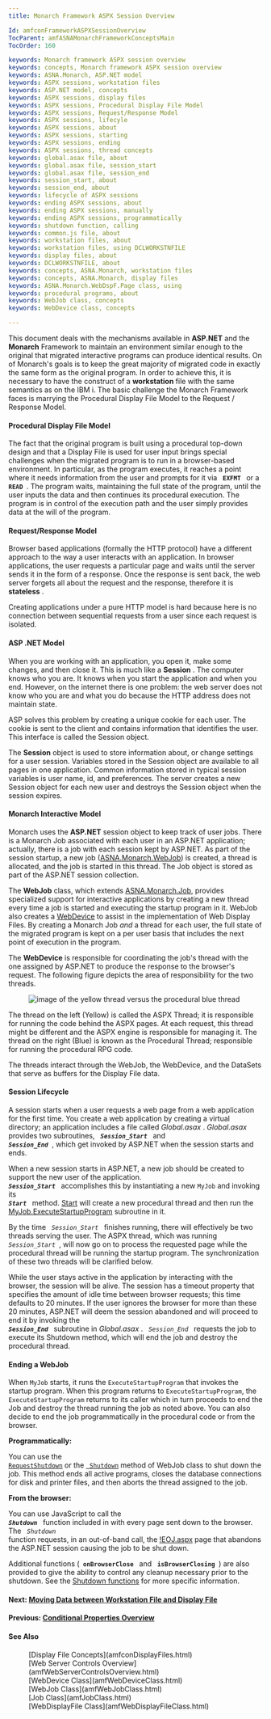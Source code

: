 ```yaml
---
title: Monarch Framework ASPX Session Overview

Id: amfconFrameworkASPXSessionOverview
TocParent: amfASNAMonarchFrameworkConceptsMain
TocOrder: 160

keywords: Monarch framework ASPX session overview
keywords: concepts, Monarch framework ASPX session overview
keywords: ASNA.Monarch, ASP.NET model
keywords: ASPX sessions, workstation files
keywords: ASP.NET model, concepts
keywords: ASPX sessions, display files
keywords: ASPX sessions, Procedural Display File Model
keywords: ASPX sessions, Request/Response Model
keywords: ASPX sessions, lifecyle
keywords: ASPX sessions, about
keywords: ASPX sessions, starting
keywords: ASPX sessions, ending
keywords: ASPX sessions, thread concepts
keywords: global.asax file, about
keywords: global.asax file, session_start
keywords: global.asax file, session_end
keywords: session_start, about
keywords: session_end, about
keywords: lifecycle of ASPX sessions
keywords: ending ASPX sessions, about
keywords: ending ASPX sessions, manually
keywords: ending ASPX sessions, programmatically
keywords: shutdown function, calling
keywords: common.js file, about
keywords: workstation files, about
keywords: workstation files, using DCLWORKSTNFILE
keywords: display files, about
keywords: DCLWORKSTNFILE, about
keywords: concepts, ASNA.Monarch, workstation files
keywords: concepts, ASNA.Monarch, display files
keywords: ASNA.Monarch.WebDspF.Page class, using
keywords: procedural programs, about
keywords: WebJob class, concepts
keywords: WebDevice class, concepts

---
```


This document deals with the mechanisms available in **ASP.NET** and the **Monarch** Framework to maintain an environment similar enough to the original that migrated interactive programs can produce identical results. On of Monarch's goals is to keep the great majority of migrated code in exactly the same form as the original program. In order to achieve this, it is necessary to have the construct of a **workstation** file with the same semantics as on the IBM i. The basic challenge the Monarch Framework faces is marrying the Procedural Display File Model to the Request / Response Model.

#### Procedural Display File Model
The fact that the original program is built using a procedural top-down design and that a Display File is used for user input brings special challenges when the migrated program is to run in a browser-based environment. In particular, as the program executes, it reaches a point where it needs information from the user and prompts for it via <code> **EXFMT** </code> or a <code> **READ** </code>. The program waits, maintaining the full state of the program, until the user inputs the data and then continues its procedural execution. The program is in control of the execution path and the user simply provides data at the will of the program.

#### Request/Response Model
Browser based applications (formally the HTTP protocol) have a different approach to the way a user interacts with an application. In browser applications, the user requests a particular page and waits until the server sends it in the form of a response. Once the response is sent back, the web server forgets all about the request and the response, therefore it is **stateless** .

Creating applications under a pure HTTP model is hard because here is no connection between sequential requests from a user since each request is isolated.

#### ASP .NET Model
When you are working with an application, you open it, make some changes, and then close it. This is much like a **Session** . The computer knows who you are. It knows when you start the application and when you end. However, on the internet there is one problem: the web server does not know who you are and what you do because the HTTP address does not maintain state.

ASP solves this problem by creating a unique cookie for each user. The cookie is sent to the client and contains information that identifies the user. This interface is called the Session object.

The **Session** object is used to store information about, or change settings for a user session. Variables stored in the Session object are available to all pages in one application. Common information stored in typical session variables is user name, id, and preferences. The server creates a new Session object for each new user and destroys the Session object when the session expires.

#### Monarch Interactive Model
Monarch uses the **ASP.NET** session object to keep track of user jobs. There is a Monarch Job associated with each user in an ASP.NET application; actually, there is a job with each session kept by ASP.NET. As part of the session startup, a new job ([ASNA.Monarch.WebJob](amfWebJobClass.html)) is created, a thread is allocated, and the job is started in this thread. The Job object is stored as part of the ASP.NET session collection.

The **WebJob** class, which extends [ASNA.Monarch.Job](amfJobClass.html), provides specialized support for interactive applications by creating a new thread every time a job is started and executing the startup program in it. WebJob also creates a [WebDevice](amfWebDeviceClass.html) to assist in the implementation of Web Display Files. By creating a Monarch Job *and* a thread for each user, the full state of the migrated program is kept on a per user basis that includes the next point of execution in the program.

The **WebDevice** is responsible for coordinating the job's thread with the one assigned by ASP.NET to produce the response to the browser's request. The following figure depicts the area of responsibility for the two threads.
<dl><dd>
        <img alt="image of the yellow thread versus the procedural blue thread" 
		src="Images/zzASPX_YellowThreadVSProceduralBlueThreat.JPG" /></dd>
</dl>

The thread on the left (Yellow) is called the ASPX Thread; it is responsible for running the code behind the ASPX pages. At each request, this thread might be different and the ASPX engine is responsible for managing it. The thread on the right (Blue) is known as the Procedural Thread; responsible for running the procedural RPG code.

The threads interact through the WebJob, the WebDevice, and the DataSets that serve as buffers for the Display File data.

#### <a name="SessionLifeCycle"></a>Session Lifecycle
A session starts when a user requests a web page from a web application for the first time. You create a web application by creating a virtual directory; an application includes a file called *Global.asax* . *Global.asax* provides two subroutines, <code> ***Session_Start*** </code> and <code> ***Session_End*** </code>, which get invoked by ASP.NET when the session starts and ends.

When a new session starts in ASP.NET, a new job should be created to support the new user of the application. *<code> **Session_Start** </code>* accomplishes this by instantiating a new <code>MyJob</code> and invoking its <code> ***Start*** </code> method. [ Start](amfWebJobClassStartMethod.html) will create a new procedural thread and then run the [ MyJob.ExecuteStartupProgram](amfWebJobClassExecuteStartupProgramMethod.html) subroutine in it.

By the time <code> *Session_Start* </code> finishes running, there will effectively be two threads serving the user. The ASPX thread, which was running <code> *Session_Start* </code>, will now go on to process the requested page while the procedural thread will be running the startup program. The synchronization of these two threads will be clarified below.

While the user stays active in the application by interacting with the browser, the session will be alive. The session has a timeout property that specifies the amount of idle time between browser requests; this time defaults to 20 minutes. If the user ignores the browser for more than these 20 minutes, ASP.NET will deem the session abandoned and will proceed to end it by invoking the <code> ***Session_End*** </code> subroutine in *Global.asax* . <code> *Session_End* </code> requests the job to execute its Shutdown method, which will end the job and destroy the procedural thread.

#### Ending a WebJob
When <code>MyJob</code> starts, it runs the <code>ExecuteStartupProgram</code> that invokes the startup program. When this program returns to <code>ExecuteStartupProgram</code>, the <code>ExecuteStartupProgram</code> returns to its caller which in turn proceeds to end the Job and destroy the thread running the job as noted above. You can also decide to end the job programmatically in the procedural code or from the browser.

**Programmatically:** 

You can use the <code>[ RequestShutdown](amfWebJobClassRequestShutDownMethod.html)</code> or the <code>[ Shutdown](amfWebJobClassShutDownMethod.html)</code> method of WebJob class to shut down the job. This method ends all active programs, closes the database connections for disk and printer files, and then aborts the thread assigned to the job.

**From the browser:** 

You can use JavaScript to call the <code> ***Shutdown*** </code> function included in with every page sent down to the browser. The <code> *Shutdown* </code> function requests, in an out-of-band call, the [!EOJ.aspx](amf!Eoj.html) page that abandons the ASP.NET session causing the job to be shut down.

Additional functions (<code> **onBrowserClose** </code> and <code> **isBrowserClosing** </code>) are also provided to give the ability to control any cleanup necessary prior to the shutdown. See the [Shutdown functions](amfFunctionsShuttingDown.html) for more specific information.

#### Next: [Moving Data between Workstation File and Display File](amfconFrameworkASPXSessionMovingData.html)

#### Previous: [Conditional Properties Overview](amfconConditionalPropertiesOverview.html)

#### See Also
<dl>
       <dd>[Display File Concepts](amfconDisplayFiles.html)</dd>
       <dd>[Web Server Controls Overview](amfWebServerControlsOverview.html)</dd>
       <dd>[WebDevice Class](amfWebDeviceClass.html)</dd>
       <dd>[WebJob Class](amfWebJobClass.html)</dd>
       <dd>[Job Class](amfJobClass.html)</dd>
       <dd>[WebDisplayFile Class](amfWebDisplayFileClass.html)</dd>
</dl>

